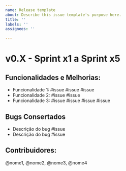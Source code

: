 ```yaml
---
name: Release template
about: Describe this issue template's purpose here.
title: ''
labels: ''
assignees: ''

---
```


# v0.X - Sprint x1 a Sprint x5

## Funcionalidades e Melhorias:

* Funcionalidade 1: #issue #issue #issue
* Funcionalidade 2: #issue #issue 
* Funcionalidade 3: #issue #issue #issue #issue

## Bugs Consertados
* Descrição do bug #issue
* Descrição do bug #issue

## Contribuidores:
@nome1, @nome2, @nome3, @nome4
